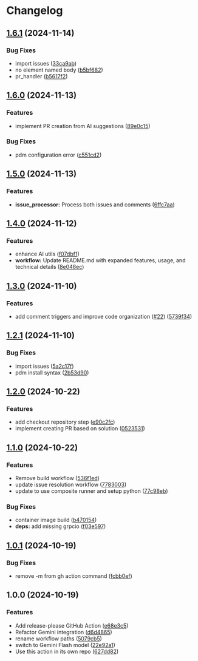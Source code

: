 # Changelog

## [1.6.1](https://github.com/laurigates/gha-issue-resolution/compare/v1.6.0...v1.6.1) (2024-11-14)


### Bug Fixes

* import issues ([33ca9ab](https://github.com/laurigates/gha-issue-resolution/commit/33ca9ab99badfdf916babb36be856fe27b8213b6))
* no element named body ([b5bf682](https://github.com/laurigates/gha-issue-resolution/commit/b5bf682353c650da5d3227bb5d40d499730e626f))
* pr_handler ([b5617f2](https://github.com/laurigates/gha-issue-resolution/commit/b5617f29ac65a4d5087623e62dd922101a2ab706))

## [1.6.0](https://github.com/laurigates/gha-issue-resolution/compare/v1.5.0...v1.6.0) (2024-11-13)


### Features

* implement PR creation from AI suggestions ([89e0c15](https://github.com/laurigates/gha-issue-resolution/commit/89e0c154826ca5f3f5944fc159563d279ee95614))


### Bug Fixes

* pdm configuration error ([c551cd2](https://github.com/laurigates/gha-issue-resolution/commit/c551cd22427b4934004dcc18cdaeea15e104f1dd))

## [1.5.0](https://github.com/laurigates/gha-issue-resolution/compare/v1.4.0...v1.5.0) (2024-11-13)


### Features

* **issue_processor:** Process both issues and comments ([6ffc7aa](https://github.com/laurigates/gha-issue-resolution/commit/6ffc7aa4d456b8f22e6b83ad42c7bdbbac6320f7))

## [1.4.0](https://github.com/laurigates/gha-issue-resolution/compare/v1.3.0...v1.4.0) (2024-11-12)


### Features

* enhance AI utils ([f07dbf1](https://github.com/laurigates/gha-issue-resolution/commit/f07dbf184c4abb3c2c7fae9b9c08c4fe3db9ac25))
* **workflow:** Update README.md with expanded features, usage, and technical details ([8e048ec](https://github.com/laurigates/gha-issue-resolution/commit/8e048ecc26dfbad8a4e3fbfc521d03e6f6eb9722))

## [1.3.0](https://github.com/laurigates/gha-issue-resolution/compare/v1.2.1...v1.3.0) (2024-11-10)


### Features

* add comment triggers and improve code organization ([#22](https://github.com/laurigates/gha-issue-resolution/issues/22)) ([5739f34](https://github.com/laurigates/gha-issue-resolution/commit/5739f34a52aa7c1222fcd63cd0eab6fb872b75dd))

## [1.2.1](https://github.com/laurigates/gha-issue-resolution/compare/v1.2.0...v1.2.1) (2024-11-10)


### Bug Fixes

* import issues ([5a2c17f](https://github.com/laurigates/gha-issue-resolution/commit/5a2c17fd7a424c8de279b8e020d1089e060db28d))
* pdm install syntax ([2b53d90](https://github.com/laurigates/gha-issue-resolution/commit/2b53d90d278c5b03a137f1fe808e4da4c1591bb6))

## [1.2.0](https://github.com/laurigates/gha-issue-resolution/compare/v1.1.0...v1.2.0) (2024-10-22)


### Features

* add checkout repository step ([e90c2fc](https://github.com/laurigates/gha-issue-resolution/commit/e90c2fccb5f2e032b1ba23a3bb98c1eb8d0537a7))
* implement creating PR based on solution ([0523531](https://github.com/laurigates/gha-issue-resolution/commit/0523531cb767171cfbac2d0f99624df0c2ce546b))

## [1.1.0](https://github.com/laurigates/gha-issue-resolution/compare/v1.0.1...v1.1.0) (2024-10-22)


### Features

* Remove build workflow ([536f1ed](https://github.com/laurigates/gha-issue-resolution/commit/536f1ed0a215a48b573955f9223fb33c142df07d))
* update issue resolution workflow ([7783003](https://github.com/laurigates/gha-issue-resolution/commit/778300350b341287f8f74fa767f7fdb1cdbf4301))
* update to use composite runner and setup python ([77c98eb](https://github.com/laurigates/gha-issue-resolution/commit/77c98ebd731070126dad5f621d8ec2b3aff3314b))


### Bug Fixes

* container image build ([b470154](https://github.com/laurigates/gha-issue-resolution/commit/b470154e11a7acbe85ad170a6302afe58d43c5df))
* **deps:** add missing grpcio ([f03e597](https://github.com/laurigates/gha-issue-resolution/commit/f03e5979f1a9b060f93f28e15fd5a6b02119c789))

## [1.0.1](https://github.com/laurigates/gha-issue-resolution/compare/v1.0.0...v1.0.1) (2024-10-19)


### Bug Fixes

* remove -m from gh action command ([fcbb0ef](https://github.com/laurigates/gha-issue-resolution/commit/fcbb0efea9168f1e4e64fcd2abe3cdec60962699))

## 1.0.0 (2024-10-19)


### Features

* Add release-please GitHub Action ([e68e3c5](https://github.com/laurigates/gha-issue-resolution/commit/e68e3c509f1837483ccb38ec090e8aa6e517f249))
* Refactor Gemini integration ([d6d4865](https://github.com/laurigates/gha-issue-resolution/commit/d6d4865908a1d37abe011bf10f1798264820e3a4))
* rename workflow paths ([5079cb5](https://github.com/laurigates/gha-issue-resolution/commit/5079cb56c1f62486cdd875279922a9bdb7e2aaf5))
* switch to Gemini Flash model ([22e92a1](https://github.com/laurigates/gha-issue-resolution/commit/22e92a1c1d8e35e469cda6e74f554a29e110cef1))
* Use this action in its own repo ([627dd82](https://github.com/laurigates/gha-issue-resolution/commit/627dd82bf2f1b7711242a90e7a9767bae59e3f8d))
